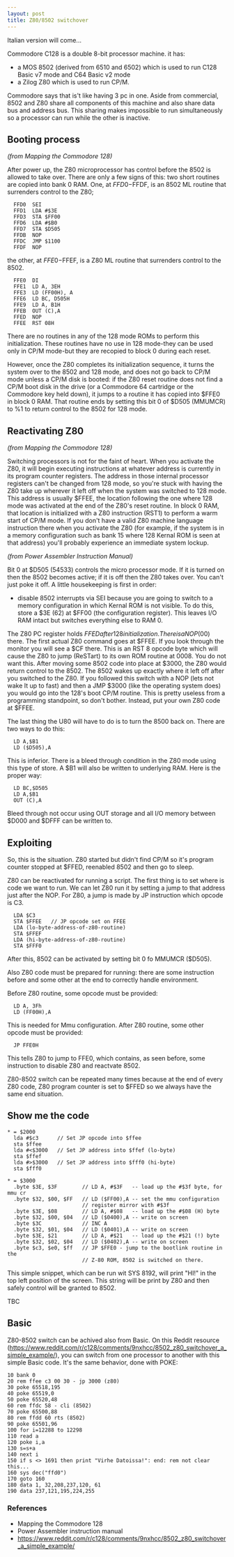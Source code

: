 ```yaml
---
layout: post
title: Z80/8502 switchover
---
```


Italian version will come...

Commodore C128 is a double 8-bit processor machine. it has:
* a MOS 8502 (derived from 6510 and 6502) which is used to run C128 Basic v7 mode
and C64 Basic v2 mode
* a Zilog Z80 which is used to run CP/M.

Commodore says that is't like having 3 pc in one. Aside from commercial,
8502 and Z80 share all components of this machine and also share data bus
and address bus. This sharing makes impossible to run simultaneously so
a processor can run while the other is inactive.

## Booting process

<cite>(from Mapping the Commodore 128)</cite>

After power up, the Z80 microprocessor has control before the 8502 is allowed
to take over.
There are only a few signs of this: two short routines are copied into bank 0
RAM. One, at $FFD0-$FFDF, is an 8502 ML routine that surrenders control to the
Z80;

```Assembly
  FFD0  SEI
  FFD1  LDA #$3E
  FFD3  STA $FF00
  FFD6  LDA #$B0
  FFD7  STA $D505
  FFDB  NOP
  FFDC  JMP $1100
  FFDF  NOP
```

the other, at $FFE0-$FFEF, is a Z80 ML routine that surrenders control to
the 8502.
```Assembly
  FFE0  DI
  FFE1  LD A, 3EH
  FFE3  LD (FF00H), A
  FFE6  LD BC, D505H
  FFE9  LD A, B1H
  FFEB  OUT (C),A 
  FFED  NOP
  FFEE  RST 08H
```

There are no routines in any of the 128 mode ROMs to perform this
initialization.
These routines have no use in 128 mode-they can be used only in CP/M
mode-but they are recopied to block 0 during each reset. 

However, once the Z80 completes its initialization sequence,
it turns the system over to the 8502 and 128 mode, and does not go back to
CP/M mode unless a CP/M disk is booted: if the Z80 reset routine does
not find a CP/M boot disk in the drive (or a Commodore 64
cartridge or the Commodore key held down), it jumps to a
routine it has copied into $FFE0 in block 0 RAM. That
routine ends by setting this bit 0 of $D505 (MMUMCR) to %1 to return
control to the 8502 for 128 mode.

## Reactivating Z80

<cite>(from Mapping the Commodore 128)</cite>

Switching processors is not for the faint of heart. When
you activate the Z80, it will begin executing instructions at
whatever address is currently in its program counter registers.
The address in those internal processor registers can't be
changed from 128 mode, so you're stuck with having the Z80
take up wherever it left off when the system was switched to
128 mode. This address is usually $FFEE, the location
following the one where 128 mode was activated at the end of
the Z80's reset routine. In block 0 RAM, that location is initialized
with a Z80 instruction (RST1) to perform a warm start of
CP/M mode. If you don't have a valid Z80 machine language
instruction there when you activate the Z80 (for example, if
the system is in a memory configuration such as bank 15
where 128 Kernal ROM is seen at that address) you'll probably
experience an immediate system lockup.

<cite>(from Power Assembler Instruction Manual)</cite>

Bit 0 at $D505 (54533) controls the micro processor mode. If it is turned
on then the 8502 becomes active; if it is off then the Z80 takes over.
You can't just poke it off. A little housekeeping is first in order:
* disable 8502 interrupts via SEI because you are going to switch to a memory
configuration in which Kernal ROM is not visible.
To do this, store a $3E (62) at $FF00 (the configuration register). This
leaves I/O RAM intact but switches everything else to RAM 0. 

The Z80 PC register holds $FFED after 128
initialization. There is a NOP ($00) there. The first actual Z80 command
goes at $FFEE. If you look through the monitor you will see a $CF there.
This is an RST 8 opcode byte which will cause the Z80 to jump (ReSTart)
to its own ROM routine at 0008. You do not want this. After moving some
8502 code into place at $3000, the Z80 would return control to the 8502.
The 8502 wakes up exactly where it left off after you switched to the
Z80. If you followed this switch with a NOP (lets not wake It up to fast)
and then a JMP $3000 (like the operating system does) you would go into
the 128's boot CP/M routine. This is pretty useless from a programming
standpoint, so don't bother. Instead, put your own Z80 code at $FFEE.

The last thing the U80 will have to do is to turn the 8500 back on. There
are two ways to do this:
```Assembly
  LD A,$B1
  LD ($D505),A
```
This is inferior. There is a bleed through condition in the Z80 mode using
this type of store. A $B1 will also be written to underlying RAM.
Here is the proper way:
```Assembly
  LD BC,$D505
  LD A,$B1
  OUT (C),A
```
Bleed through not occur using OUT storage and all I/O memory between
$D000 and $DFFF can be written to. 

## Exploiting

So, this is the situation. Z80 started but didn't find CP/M so it's program
counter stopped at $FFED, reenabled 8502 and then go to sleep.

Z80 can be reactivated for running a script. The first thing is to set where is
code we want to run. We can let Z80 run it by setting a jump to that address
just after the NOP. For Z80, a jump is made by JP instruction which opcode is
C3.

```Assembly
  LDA $C3
  STA $FFEE   // JP opcode set on FFEE
  LDA (lo-byte-address-of-z80-routine)
  STA $FFEF
  LDA (hi-byte-address-of-z80-routine)
  STA $FFF0
```

After this, 8502 can be activated by setting bit 0 fo MMUMCR ($D505).

Also Z80 code must be prepared for running: there are some instruction before 
and some other at the end to correctly handle environment.

Before Z80 routine, some opcode must be provided:
```Assembly
  LD A, 3Fh
  LD (FF00H),A
```

This is needed for Mmu configuration. After Z80 routine, some other opcode must be provided:

```Assembly
  JP FFE0H
```

This tells Z80 to jump to FFE0, which contains, as seen before, some
instruction to disable Z80 and reactvate 8502.

Z80-8502 switch can be repeated many times because at the end of every Z80 
code, Z80 program counter is set to $FFED so we always have the same
end situation.

## Show me the code

```Assembly
* = $2000
  lda #$c3      // Set JP opcode into $ffee
  sta $ffee
  lda #<$3000   // Set JP address into $ffef (lo-byte)
  sta $ffef
  lda #>$3000   // Set JP address into $fff0 (hi-byte)
  sta $fff0
```

```Assembly
* = $3000
  .byte $3E, $3F        // LD A, #$3F   -- load up the #$3f byte, for mmu cr
  .byte $32, $00, $FF   // LD ($FF00),A -- set the mmu configuration 
                        // register mirror with #$3f
  .byte $3E, $08        // LD A, #$08   -- load up the #$08 (H) byte
  .byte $32, $00, $04   // LD ($0400),A -- write on screen
  .byte $3C             // INC A
  .byte $32, $01, $04   // LD ($0401),A -- write on screen
  .byte $3E, $21        // LD A, #$21   -- load up the #$21 (!) byte
  .byte $32, $02, $04   // LD ($0402),A -- write on screen
  .byte $c3, $e0, $ff   // JP $FFE0 - jump to the bootlink routine in the
                        // Z-80 ROM, 8502 is switched on there.
```

This simple snippet, which can be run wit SYS 8192, will print "HI!" in the
top left position of the screen. This string will be print by Z80 and then
safely control will be granted to 8502.

TBC

## Basic

Z80-8502 switch can be achived also from Basic. On this Reddit resource
(https://www.reddit.com/r/c128/comments/9nxhcc/8502_z80_switchover_a_simple_example/),
you can switch from one processor to another with this simple Basic code.
It's the same behavior, done with POKE:

```Basic
10 bank 0
20 rem ffee c3 00 30 - jp 3000 (z80)
30 poke 65518,195
40 poke 65519,0
50 poke 65520,48
60 rem ffdc 58 - cli (8502)
70 poke 65500,88
80 rem ffdd 60 rts (8502)
90 poke 65501,96
100 for i=12288 to 12298
110 read a
120 poke i,a
130 s=s+a
140 next i
150 if s <> 1691 then print "Virhe Datoissa!": end: rem not clear this...
160 sys dec("ffd0")
170 goto 160
180 data 1, 32,208,237,120, 61
190 data 237,121,195,224,255
```

### References
* Mapping the Commodore 128
* Power Assembler instruction manual
* https://www.reddit.com/r/c128/comments/9nxhcc/8502_z80_switchover_a_simple_example/

